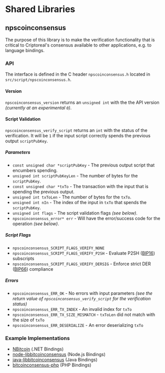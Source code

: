 Shared Libraries
================

## npscoinconsensus

The purpose of this library is to make the verification functionality that is critical to Criptoreal's consensus available to other applications, e.g. to language bindings.

### API

The interface is defined in the C header `npscoinconsensus.h` located in  `src/script/npscoinconsensus.h`.

#### Version

`npscoinconsensus_version` returns an `unsigned int` with the the API version *(currently at an experimental `0`)*.

#### Script Validation

`npscoinconsensus_verify_script` returns an `int` with the status of the verification. It will be `1` if the input script correctly spends the previous output `scriptPubKey`.

##### Parameters
- `const unsigned char *scriptPubKey` - The previous output script that encumbers spending.
- `unsigned int scriptPubKeyLen` - The number of bytes for the `scriptPubKey`.
- `const unsigned char *txTo` - The transaction with the input that is spending the previous output.
- `unsigned int txToLen` - The number of bytes for the `txTo`.
- `unsigned int nIn` - The index of the input in `txTo` that spends the `scriptPubKey`.
- `unsigned int flags` - The script validation flags *(see below)*.
- `npscoinconsensus_error* err` - Will have the error/success code for the operation *(see below)*.

##### Script Flags
- `npscoinconsensus_SCRIPT_FLAGS_VERIFY_NONE`
- `npscoinconsensus_SCRIPT_FLAGS_VERIFY_P2SH` - Evaluate P2SH ([BIP16](https://github.com/bitcoin/bips/blob/master/bip-0016.mediawiki)) subscripts
- `npscoinconsensus_SCRIPT_FLAGS_VERIFY_DERSIG` - Enforce strict DER ([BIP66](https://github.com/bitcoin/bips/blob/master/bip-0066.mediawiki)) compliance

##### Errors
- `npscoinconsensus_ERR_OK` - No errors with input parameters *(see the return value of `npscoinconsensus_verify_script` for the verification status)*
- `npscoinconsensus_ERR_TX_INDEX` - An invalid index for `txTo`
- `npscoinconsensus_ERR_TX_SIZE_MISMATCH` - `txToLen` did not match with the size of `txTo`
- `npscoinconsensus_ERR_DESERIALIZE` - An error deserializing `txTo`

### Example Implementations
- [NBitcoin](https://github.com/NicolasDorier/NBitcoin/blob/master/NBitcoin/Script.cs#L814) (.NET Bindings)
- [node-libbitcoinconsensus](https://github.com/bitpay/node-libbitcoinconsensus) (Node.js Bindings)
- [java-libbitcoinconsensus](https://github.com/dexX7/java-libbitcoinconsensus) (Java Bindings)
- [bitcoinconsensus-php](https://github.com/Bit-Wasp/bitcoinconsensus-php) (PHP Bindings)
